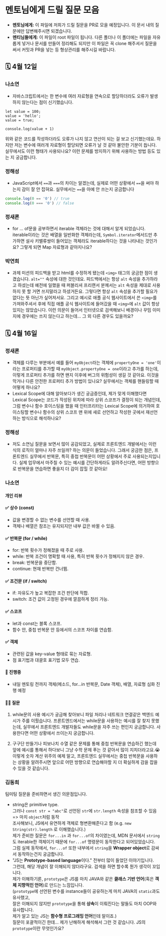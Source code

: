 # 멘토님에게 드릴 질문 모음

- **멘토님에게:** 이 파일에 저희가 드릴 질문을 PR로 모을 예정입니다. 이 문서 내의 질문에만 답변해주시면 되겠습니다.
- **멘티님들에게:** 이 파일이 root 파일이 됩니다. 다른 폴더나 이 폴더에는 파일을 자유롭게 넣거나 문서를 만들어 정리해도 되지만 이 파일은 꼭 clone 해주셔서 질문을 써서 커밋과 PR을 넣는 등 형상관리를 해주시길 바랍니다.

## 🗓️ 4월 12일

### 나소연

- 자바스크립트에서는 한 변수에 여러 자료형을 연속으로 할당하더라도 오류가 발생하지 않는다는 점이 신기했습니다.

```
let value = 100;
value = 'hello';
value = true;

console.log(value + 1)
```

위와 같은 코드를 작성하더라도 오류가 나지 않고 연산이 되는 걸 보고 신기했는데요. 하지만 저는 변수에 여러개 자료형이 할당되면 오류가 날 것 같아 불안한 기분이 듭니다. 실무에서도 이런 형태가 사용되나요? 이런 문제를 방지하기 위해 사용하는 방법 등도 있는 지 궁금합니다.

### 정해성

- JavaScript에서 `==`과 `===`의 차이는 알겠는데, 실제로 어떤 상황에서 `==`을 써야 하는지 감이 잘 안 잡혀요. 실무에서는 `==`을 아예 안 쓰는지 궁금합니다

```js
console.log(0 == '0') // true
console.log(0 === '0') // false
```

### 정새론

- for ... of문을 공부하면서 iterable 객체라는 것에 대해서 알게 되었습니다. iterable이라는 것은 배열을 일반화한 객체라는데, `Symbol.iterator`메서드만 추가하면 설사 키밸류쌍이 들어있는 객체라도 iterable하다는 것을 나타내는 것인가요? 그렇게 되면 Map 자료형과 같아지나요?

### 박연희

- 과제 미션의 피드백을 받고 html를 수정하게 됐는데 `<img>` 태그의 궁금한 점이 생겼습니다. `alt=""` 속성에 대한 것인데요. 피드백에서는 항상 `alt` 속성을 추가하라고 하셨는데 예전에 일했을 때 퍼블리셔 프리랜서 분께서는 `alt` 속성을 제대로 사용하지 못 할 거면 쓰지말라고 하셨거든요. 그렇다면 항상  `alt` 속성을 추가할 필요가 없다는 뜻 아닌가 싶어져서요. 
그리고 예시로 애플 공식 웹사이트에서 쓴 `<img>`를 가져와주셔서 후에 직접 애플 공식 웹사이트에 들어갔을 때 `<img>`에 `alt` 값이 항상 있지는 않았습니다. 이런 의문이 들어서 인터넷으로 검색해보니 배경이나 꾸밈 이미지에 경우에는 쓰지 않는다고 하는데... 그 외 다른 경우도 있을까요?


## 🗓️ 4월 16일

### 정새론

- 객체를 다루는 부분에서 예를 들어 `myObject`라는 객체에 `propertyOne = 'one'`이라는 프로퍼티를 추가할 때 `myObject.propertyOne = one`이라고 추가를 하는데, 이렇게 프로퍼티 추가를 하면 왠지 이후에 버그의 위험성이 생길 것 같아요. 이것을 막거나 다른 안전한 프로퍼티 추가 방법이 있나요? 실무에서는 객체를 핸들링할 때 어떻게 하나요?
- Lexical Scope에 대해 알아보다가 생긴 궁금증인데, 제가 맞게 이해했다면 Lexical Scope는 코드가 작성된 위치에 따라 상위 스코프가 결정이 되는 개념인데, 그럼 변수나 함수 호이스팅을 했을 때 인터프리터는 Lexical Scope에 의거하여 호이스팅할 변수나 함수의 상위 스코프 맨 위에 새로 선언하고 작성한 곳에서 재선언하는 방식으로 해석하나요? 

### 정해성

- 저도 소연님 질문을 보면서 많이 공감되었고, 실제로 프론트엔드 개발에서는 이런 식의 로직이 얼마나 자주 쓰일까? 하는 의문이 들었습니다.
  그래서 궁금한 점은, 프론트엔드 실무에서 반복문, 특히 중첩 반복문이 어떤 상황에서 주로 사용되는지입니다.
  실제 업무에서 마주칠 수 있는 예시를 간단하게라도 알려주신다면, 어떤 방향으로 반복문을 연습하면 좋을지 더 감이 잡힐 것 같아요!

### 나소연
#### 개인 리뷰
#### ✅ 상수 (const)
- 값을 변경할 수 없는 변수를 선언할 때 사용.
- 객체나 배열은 참조는 유지되지만 내부 값은 바뀔 수 있음.

#### ✅ 반복문 (for / while)
- for: 반복 횟수가 정해졌을 때 주로 사용.
- while: 반복 조건이 명확할 때 사용, 특히 반복 횟수가 정해지지 않은 경우.
- break: 반복문을 중단함.
- continue: 현재 반복만 건너뜀.

#### ✅ 조건문 (if / switch)
- if: 자유도가 높고 복잡한 조건 판단에 적합.
- switch: 조건 값이 고정된 경우에 깔끔하게 정리 가능.

#### ✅ 스코프
- let과 const는 블록 스코프.
- 함수 안, 중첩 반복문 안 등에서의 스코프 차이를 연습함.

#### ✅ 객체
- 관련된 값을 key-value 형태로 묶는 자료형.
- 점 표기법과 대괄호 표기법 모두 연습.

#### 💪 진행중
- 내일 멘토링 전까지 객체(메소드, for...in 반복문, Date 객체), 배열, 자료형 심화 진행 예정

#### 🙋‍♀️ 질문
1. while문의 사용 예시가 궁금해 찾아보니 파일 처리나 네트워크 연결같은 백엔드 예시가 주를 이뤘습니다. 프론트엔드에서는 while문을 사용하는 예시를 잘 찾지 못했는데, 실무에서 프론트엔드 개발자들도 while문을 자주 쓰는 편인지 궁금합니다. 사용한다면 어떤 상황에서 쓰이는지 궁금합니다.

2. 구구단 만들기나 피보나치 수열 같은 문제를 통해 중첩 반복문을 연습하긴 했는데 앞에 예시를 통해서 하다보니 그냥 수학 문제 푸는 것 같아서 많이 지치더라고요.😭 이렇게 숫자 계산 위주의 예제 말고, 프론트엔드 실무에서는 중첩 반복문을 사용하는 상황을 알려주시면 앞으로 어떤 방향으로 연습해야할 지 더 확실하게 감을 잡을 수 있을 것 같습니다.

### 김동희

팀미팅 질문을 준비하면서 생긴 의문점입니다.

- string은 primitive type. <br>
  그러나 `const str = "abc"`로 선언된 `str`에 `str.length` 속성을 참조할 수 있음 => 마치 `object`처럼 동작<br> 
  조사해보니, JS에서 유연하게 객체로 형변환해준다고 함 (e.g. `new String(str).length` 로 이해했습니다.)<br>
  제가 준비한 질문은 `for...in` 과 `for...of`의 차이였는데, MDN 문서에서 `string`도 iterable한 객체이기 때문에 `for...of` 명령문이 동작한다고 되어있었습니다. <br>
  그럼 실제 동작에서, `for...of` 또한 내부에서 `string`을 **Wrapper object**로 감싸서 동작하는건지 궁금합니다.
- "JS는 **Prototype-based language**이다." 전부터 많이 들었던 이야기입니다.<br>
  그런데, 해당 개념이 잘 이해되지 않더라구요. 검색을 하면 할수록 뭔가 생각이 꼬입니다.<br>
  제가 이해하기론, `prototype`은 JS를 마치 JAVA와 같은 **클래스 기반 언어**(혹은 **객체 지향적인 언어**)로 만드는 느낌입니다. <br>
  (`prototype`에 선언된 변수를 instance들이 공유하는게 마치 JAVA의 `static`과도 유사했고, <br>
  잘은 이해되지 않지만 `prototype`을 통해 **상속**이 이뤄진다는 말들도 마치 OOP와 유사합니다. <br>
  제가 알고 있는 JS는 **함수형 프로그래밍 언어**인데 말이죠.)<br>
  질문이 포괄적이긴 한데... 제가 난해하게 해석해서 그런 것 같습니다. JS의 `prototype`이란 무엇인가요?
